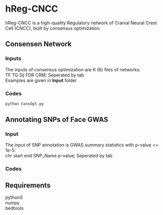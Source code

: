 # hReg-CNCC
hReg-CNCC is a high-quality Regulatory network of Cranial Neural Crest Cell (CNCC), built by consensus optimization.<br>

## Consensen Network
### Inputs
The inputs of consensus optimization are K (6) files of networks:<br>
TF  TG  Sij FDR CRM; Seperated by tab<br>
Examples are given in **Input** folder
### Codes
```bash
python ConsOpt.py
```
## Annotating SNPs of Face GWAS
### Input
The input of SNP annotation is GWAS summary statistics with p-value <= 1e-5:<br>
chr  start  end  SNP_Name  p-value; Seperated by tab<br>
### Codes

## Requirements
python3 <br>
numpy <br>
bedtools <br>
